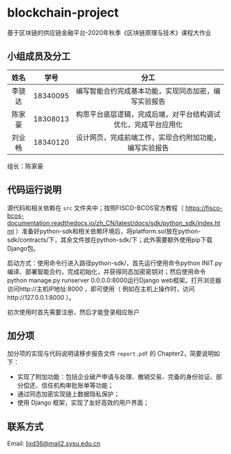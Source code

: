 # blockchain-project
基于区块链的供应链金融平台-2020年秋季《区块链原理与技术》课程大作业

## 小组成员及分工
| **姓名** | **学号** |                           **分工**                           |
| :------: | :------: | :----------------------------------------------------------: |
|  李骁达  | 18340095 |     编写智能合约完成基本功能，实现同态加密，编写实验报告     |
|  陈家豪  | 18308013 | 构思平台底层逻辑，完成后端，对平台结构调试优化，完成平台应用化 |
|  刘业畅  | 18340120 |    设计网页，完成前端工作，实现合约附加功能，编写实验报告    |

组长：陈家豪

## 代码运行说明
源代码和相关依赖在 `src` 文件夹中；按照FISCO-BCOS官方教程（ https://fisco-bcos-documentation.readthedocs.io/zh_CN/latest/docs/sdk/python_sdk/index.html ）准备好python-sdk和相关依赖环境后，将platform.sol放在python-sdk/contracts/下，其余文件放在python-sdk/下；此外需要额外使用pip下载Django包。

启动方式：使用命令行进入路径python-sdk/，首先运行使用命令python INIT.py编译、部署智能合约，完成初始化，并获得同态加密密钥对；然后使用命令python manage.py runserver 0.0.0.0:8000运行Django web框架。打开浏览器访问http://主机IP地址:8000 ，即可使用（ 例如在主机上操作时，访问http://127.0.0.1:8000 ）。

初次使用时首先需要注册，然后才能登录相应账户

## 加分项
加分项的实现与代码说明请移步报告文件 `report.pdf` 的 Chapter2，简要说明如下：
+ 实现了附加功能：包括企业破产申请与处理、撤销交易、完备的身份验证、部分偿还、信任机构审批账单等功能；
+ 通过同态加密实现链上数据隐私保护；
+ 使用 Django 框架，实现了友好高效的用户界面；

## 联系方式
Email: lixd36@mail2.sysu.edu.cn
